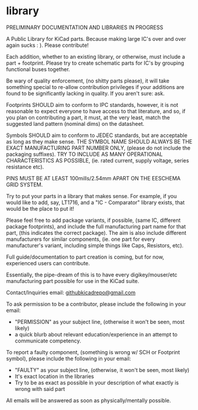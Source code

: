 library
=======

PRELIMINARY DOCUMENTATION AND LIBRARIES IN PROGRESS


A Public Library for KiCad parts. Because making large IC's over and over again sucks : ).  Please contribute! 

Each addition, whether to an existing library, or otherwise, must include a part + footprint.  Please try to create schematic parts for IC's by grouping functional buses together.

Be wary of quality enforcement, (no shitty parts please), it will take something special to re-allow contribution privileges if your additions are found to be significantly lacking in quality. If you aren't sure: ask.

Footprints SHOULD aim to conform to IPC standards, however, it is not reasonable to expect everyone to have access to that literature, and so, if you plan on contributing a part, it must, at the very least, match the suggested land pattern (nominal dims) on the datasheet.

Symbols SHOULD aim to conform to JEDEC standards, but are acceptable as long as they make sense. THE SYMBOL NAME SHOULD ALWAYS BE THE EXACT MANUFACTURING PART NUMBER ONLY, (please do not include the packaging suffixes). TRY TO INCLUDE AS MANY OPERATIONAL CHARACTERISTICS AS POSSIBLE, (ie. rated current, supply voltage, series resistance etc).

PINS MUST BE AT LEAST 100mills/2.54mm APART ON THE EESCHEMA GRID SYSTEM. 

Try to put your parts in a library that makes sense. For example, if you would like to add, say, LT1716, and a "IC - Comparator" library exists, that would be the place to put it!

Please feel free to add package variants, if possible, (same IC, different package footprints), and include the full manufacturing part name for that part, (this indicates the correct package). The aim is also include different manufacturers for similar components, (ie. one part for every manufacturer's variant, including simple things like Caps, Resistors, etc).

Full guide/documentation to part creation is coming, but for now, experienced users can contribute. 

Essentially, the pipe-dream of this is to have every digikey/mouser/etc manufacturing part possible for use in the KiCad suite.


Contact/Inquiries email:   githubkicadrepo@gmail.com


To ask permission to be a contributor, please include the following in your email:

  - "PERMISSION" as your subject line, (otherwise it won't be seen, most likely)
  - a quick blurb about relevant education/experience in an attempt to communicate competency. 

To report a faulty component, (something is wrong w/ SCH or Footprint symbol), please include the following in your email:

  - "FAULTY" as your subject line, (otherwise, it won't be seen, most likely)
  - It's exact location in the libraries
  - Try to be as exact as possible in your description of what exactly is wrong with said part

All emails will be answered as soon as physically/mentally possible.
